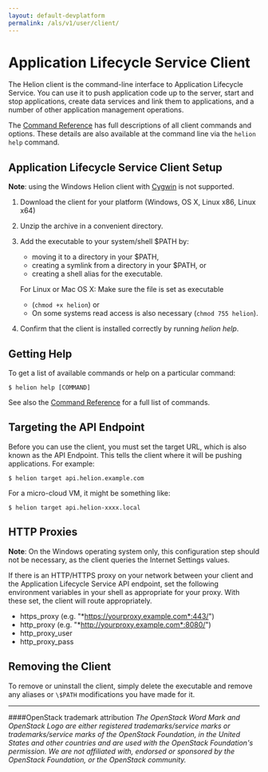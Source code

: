 ```yaml
---
layout: default-devplatform
permalink: /als/v1/user/client/
---
```

<!--PUBLISHED-->

Application Lifecycle Service Client[](#helion-client "Permalink to this headline")
=================================================================

The Helion client is the command-line interface
to Application Lifecycle Service. You can use it to push application code up to the server,
start and stop applications, create data services and link them to
applications, and a number of other application management operations.

The [Command
Reference](/als/v1/user/reference/client-ref/#command-ref-client) has full
descriptions of all client commands and options. These details are also
available at the command line via the `helion help` command.

Application Lifecycle Service Client Setup[](#helion-client-setup "Permalink to this headline")
-----------------------------------------------------------------------------
**Note**: using the Windows Helion client with
[Cygwin](http://www.cygwin.com/) is not supported.

1.  Download the client for your platform (Windows, OS X, Linux x86,
    Linux x64)
2.  Unzip the archive in a convenient directory.
3.  Add the executable to your system/shell \$PATH by:
	-   moving it to a directory in your \$PATH,
	-   creating a symlink from a directory in your \$PATH, or
	-   creating a shell alias for the executable.

	For Linux or Mac OS X: Make sure the file is set as executable
	- (`chmod +x helion`) or
	- 	On some systems read access is also necessary    (`chmod 755 helion`).

4.  Confirm that the client is installed correctly by running
    *helion help*.



Getting Help[](#getting-help "Permalink to this headline")
-----------------------------------------------------------

To get a list of available commands or help on a particular command:

    $ helion help [COMMAND]

See also the [Command
Reference](/als/v1/user/reference/client-ref/#command-ref-client) for a full
list of commands.

Targeting the API Endpoint[](#targeting-the-api-endpoint "Permalink to this headline")
---------------------------------------------------------------------------------------

Before you can use the client, you must set the target URL, which is also known
as the API Endpoint. This tells the client where it will be pushing
applications. For example:

    $ helion target api.helion.example.com

For a micro-cloud VM, it might be something like:

    $ helion target api.helion-xxxx.local

HTTP Proxies[](#http-proxies "Permalink to this headline")
-----------------------------------------------------------
**Note**: On the Windows operating system only, this configuration step should not be necessary, as the client queries the Internet Settings
values. 

If there is an HTTP/HTTPS proxy on your network between your client and
the Application Lifecycle Service API endpoint, set the following environment variables in
your shell as appropriate for your proxy. With these set, the client will route
appropriately.

-   https\_proxy (e.g. "*https://yourproxy.example.com*:443/")
-   http\_proxy (e.g. "*http://yourproxy.example.com*:8080/")
-   http\_proxy\_user
-   http\_proxy\_pass

 

Removing the Client[](#removing-the-client "Permalink to this headline")
-------------------------------------------------------------------------

To remove or uninstall the client, simply delete the executable and remove any
aliases or `\$PATH` modifications you have made for it.

----
####OpenStack trademark attribution
*The OpenStack Word Mark and OpenStack Logo are either registered trademarks/service marks or trademarks/service marks of the OpenStack Foundation, in the United States and other countries and are used with the OpenStack Foundation's permission. We are not affiliated with, endorsed or sponsored by the OpenStack Foundation, or the OpenStack community.*